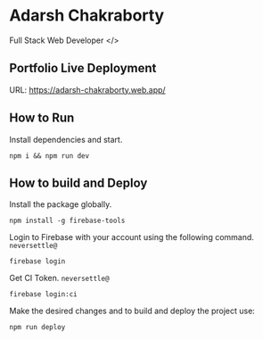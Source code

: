 # Adarsh Chakraborty
Full Stack Web Developer </>

## Portfolio Live Deployment
URL: https://adarsh-chakraborty.web.app/

## How to Run

Install dependencies and start.
```
npm i && npm run dev
```
## How to build and Deploy

Install the package globally.

```
npm install -g firebase-tools
```

Login to Firebase with your account using the following command. `neversettle@`

```
firebase login
```

Get CI Token. `neversettle@`

```
firebase login:ci
```

Make the desired changes and to build and deploy the project use:

```
npm run deploy
```
